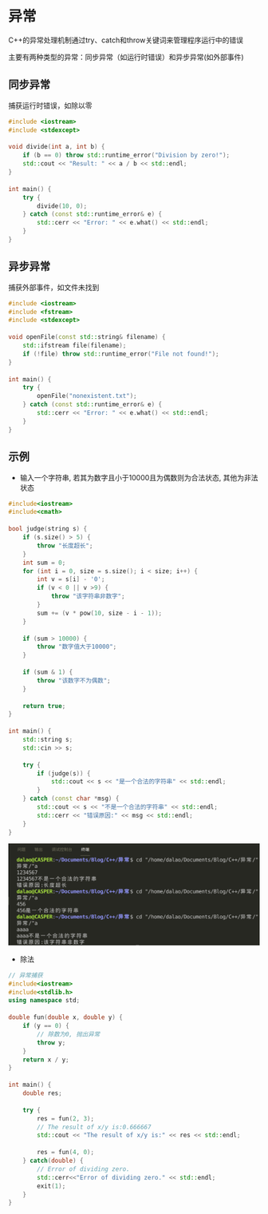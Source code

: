 <!--
 * @Brief        : 
 * @Author       : dmjcb
 * @Date         : 2021-02-10 12:22:12
 * @LastEditors  : dmjcb@outlook.com
 * @LastEditTime : 2024-10-08 23:23:24
-->

# 异常

C++的异常处理机制通过try、catch和throw关键词来管理程序运行中的错误

主要有两种类型的异常：同步异常（如运行时错误）和异步异常(如外部事件)

## 同步异常

捕获运行时错误，如除以零

```c++
#include <iostream>
#include <stdexcept>

void divide(int a, int b) {
    if (b == 0) throw std::runtime_error("Division by zero!");
    std::cout << "Result: " << a / b << std::endl;
}

int main() {
    try {
        divide(10, 0);
    } catch (const std::runtime_error& e) {
        std::cerr << "Error: " << e.what() << std::endl;
    }
}
```

## 异步异常

捕获外部事件，如文件未找到

```c++
#include <iostream>
#include <fstream>
#include <stdexcept>

void openFile(const std::string& filename) {
    std::ifstream file(filename);
    if (!file) throw std::runtime_error("File not found!");
}

int main() {
    try {
        openFile("nonexistent.txt");
    } catch (const std::runtime_error& e) {
        std::cerr << "Error: " << e.what() << std::endl;
    }
}
```

## 示例

- 输入一个字符串, 若其为数字且小于10000且为偶数则为合法状态, 其他为非法状态

```c++
#include<iostream>
#include<cmath>

bool judge(string s) {
    if (s.size() > 5) {
        throw "长度超长";
    }
    int sum = 0;
    for (int i = 0, size = s.size(); i < size; i++) {
        int v = s[i] - '0';
        if (v < 0 || v >9) {
            throw "该字符串非数字";
        }
        sum += (v * pow(10, size - i - 1));
    }

    if (sum > 10000) {
        throw "数字值大于10000";
    }

    if (sum & 1) {
        throw "该数字不为偶数";
    }

    return true;
}

int main() {
    std::string s;
    std::cin >> s;

    try {
        if (judge(s)) {
            std::cout << s << "是一个合法的字符串" << std::endl;
        }
    } catch (const char *msg) {
        std::cout << s << "不是一个合法的字符串" << std::endl;
        std::cerr << "错误原因:" << msg << std::endl;
    }
} 
```

![](https://raw.githubusercontent.com/dmjcb/SelfImgur/main/20211127201210.png)

- 除法

```c++
// 异常捕获
#include<iostream>
#include<stdlib.h>
using namespace std;

double fun(double x, double y) {
    if (y == 0) {
        // 除数为0, 抛出异常
        throw y;
    }
    return x / y;
}

int main() {
    double res;

    try {
        res = fun(2, 3);
        // The result of x/y is:0.666667
        std::cout << "The result of x/y is:" << res << std::endl;

        res = fun(4, 0);
    } catch(double) {
        // Error of dividing zero.
        std::cerr<<"Error of dividing zero." << std::endl;
        exit(1);
    } 
}
```
